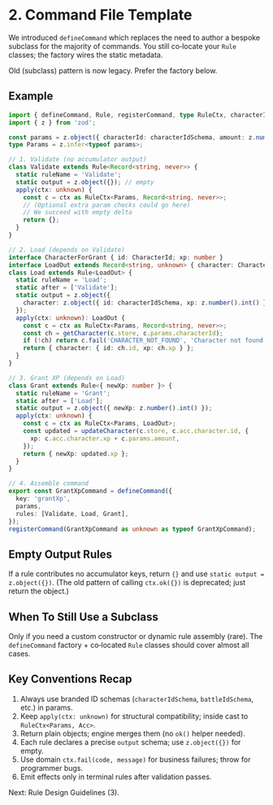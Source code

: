 # 2. Command File Template

We introduced `defineCommand` which replaces the need to author a bespoke subclass for the majority of commands. You still co‑locate your `Rule` classes; the factory wires the static metadata.

Old (subclass) pattern is now legacy. Prefer the factory below.

## Example
```ts
import { defineCommand, Rule, registerCommand, type RuleCtx, characterIdSchema, getCharacter, updateCharacter, type CharacterId } from '@osric';
import { z } from 'zod';

const params = z.object({ characterId: characterIdSchema, amount: z.number().int().positive() });
type Params = z.infer<typeof params>;

// 1. Validate (no accumulator output)
class Validate extends Rule<Record<string, never>> {
  static ruleName = 'Validate';
  static output = z.object({}); // empty
  apply(ctx: unknown) {
    const c = ctx as RuleCtx<Params, Record<string, never>>;
    // (Optional extra param checks could go here)
    // We succeed with empty delta
    return {};
  }
}

// 2. Load (depends on Validate)
interface CharacterForGrant { id: CharacterId; xp: number }
interface LoadOut extends Record<string, unknown> { character: CharacterForGrant }
class Load extends Rule<LoadOut> {
  static ruleName = 'Load';
  static after = ['Validate'];
  static output = z.object({
    character: z.object({ id: characterIdSchema, xp: z.number().int() }),
  });
  apply(ctx: unknown): LoadOut {
    const c = ctx as RuleCtx<Params, Record<string, never>>;
    const ch = getCharacter(c.store, c.params.characterId);
    if (!ch) return c.fail('CHARACTER_NOT_FOUND', 'Character not found') as unknown as LoadOut;
    return { character: { id: ch.id, xp: ch.xp } };
  }
}

// 3. Grant XP (depends on Load)
class Grant extends Rule<{ newXp: number }> {
  static ruleName = 'Grant';
  static after = ['Load'];
  static output = z.object({ newXp: z.number().int() });
  apply(ctx: unknown) {
    const c = ctx as RuleCtx<Params, LoadOut>;
    const updated = updateCharacter(c.store, c.acc.character.id, {
      xp: c.acc.character.xp + c.params.amount,
    });
    return { newXp: updated.xp };
  }
}

// 4. Assemble command
export const GrantXpCommand = defineCommand({
  key: 'grantXp',
  params,
  rules: [Validate, Load, Grant],
});
registerCommand(GrantXpCommand as unknown as typeof GrantXpCommand);
```

## Empty Output Rules
If a rule contributes no accumulator keys, return `{}` and use `static output = z.object({})`. (The old pattern of calling `ctx.ok({})` is deprecated; just return the object.)

## When To Still Use a Subclass
Only if you need a custom constructor or dynamic rule assembly (rare). The `defineCommand` factory + co‑located `Rule` classes should cover almost all cases.

## Key Conventions Recap
1. Always use branded ID schemas (`characterIdSchema`, `battleIdSchema`, etc.) in params.
2. Keep `apply(ctx: unknown)` for structural compatibility; inside cast to `RuleCtx<Params, Acc>`.
3. Return plain objects; engine merges them (no `ok()` helper needed).
4. Each rule declares a precise `output` schema; use `z.object({})` for empty.
5. Use domain `ctx.fail(code, message)` for business failures; throw for programmer bugs.
6. Emit effects only in terminal rules after validation passes.

Next: Rule Design Guidelines (3).
